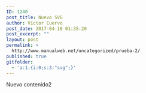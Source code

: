 ```yaml
---
ID: 1240
post_title: Nuevo SVG
author: Víctor Cuervo
post_date: 2017-04-10 01:35:20
post_excerpt: ""
layout: post
permalink: >
  http://www.manualweb.net/uncategorized/prueba-2/
published: true
gitfolder:
  - 'a:1:{i:0;s:3:"svg";}'
---
```

Nuevo contenido2